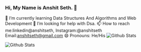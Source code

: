 ### Hi, My Name is Anshit Seth. 👋

🌱 I’m currently learning Data Structures And Algorithms and Web Development
🤔 I’m looking for help with Dsa.
📫 How to reach me:linkedin@anshitseth, Instagram:@anshitseth Email:anshitseth@gmail.com
😄 Pronouns: He/His
![Github Stats](https://github-readme-stats.vercel.app/api?username=Anshitseth&theme=radical)
<!--
**Anshitseth/Anshitseth** is a ✨ _special_ ✨ repository because its `README.md` (this file) appears on your GitHub profile.

Here are some ideas to get you started:

- 🔭 I’m currently working on ...
- 🌱 I’m currently learning ...
- 👯 I’m looking to collaborate on ...
- 🤔 I’m looking for help with ...
- 💬 Ask me about ...
- 📫 How to reach me: ...
- 😄 Pronouns: ...
- ⚡ Fun fact: ...
-->
![Github Stats](https://github-readme-stats.vercel.app/Anshitseth&theme=radical)
